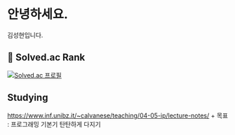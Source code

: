 # 안녕하세요.
김성현입니다.

## 👋 Solved.ac Rank
[![Solved.ac
프로필](http://mazassumnida.wtf/api/generate_badge?boj=aruesin2)](https://solved.ac/aruesin2)

## Studying
https://www.inf.unibz.it/~calvanese/teaching/04-05-ip/lecture-notes/ +
목표 : 프로그래밍 기본기 탄탄하게 다지기
